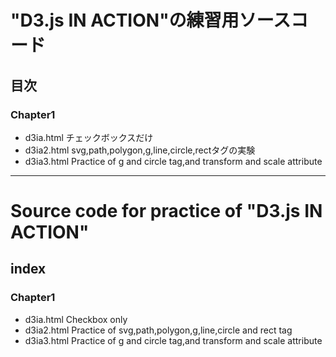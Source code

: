 # "D3.js IN ACTION"の練習用ソースコード
## 目次
### Chapter1
- d3ia.html チェックボックスだけ
- d3ia2.html svg,path,polygon,g,line,circle,rectタグの実験
- d3ia3.html Practice of g and circle tag,and transform and scale attribute
----

# Source code for practice of "D3.js IN ACTION"
## index
### Chapter1
- d3ia.html Checkbox only
- d3ia2.html Practice of svg,path,polygon,g,line,circle and rect tag
- d3ia3.html Practice of g and circle tag,and transform and scale attribute
